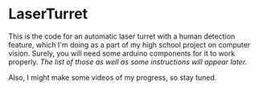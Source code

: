 # LaserTurret
 
This is the code for an automatic laser turret with a human detection feature, which I'm doing as a part of my high school project on computer vision.
Surely, you will need some arduino components for it to work properly.
*The list of those as well as some instructions will appear later.*

Also, I might make some videos of my progress, so stay tuned.
